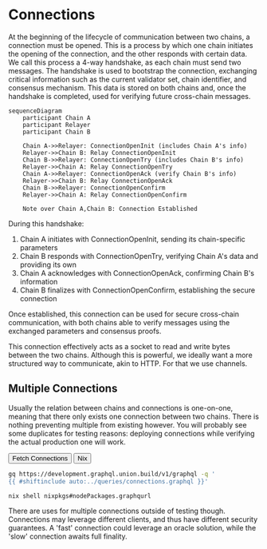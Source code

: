 # Connections

At the beginning of the lifecycle of communication between two chains, a connection must be opened. This is a process by which one chain initiates the opening of the connection, and the other responds with certain data. We call this process a 4-way handshake, as each chain must send two messages. The handshake is used to bootstrap the connection, exchanging critical information such as the current validator set, chain identifier, and consensus mechanism. This data is stored on both chains and, once the handshake is completed, used for verifying future cross-chain messages.

```mermaid
sequenceDiagram
    participant Chain A
    participant Relayer
    participant Chain B

    Chain A->>Relayer: ConnectionOpenInit (includes Chain A's info)
    Relayer->>Chain B: Relay ConnectionOpenInit
    Chain B->>Relayer: ConnectionOpenTry (includes Chain B's info)
    Relayer->>Chain A: Relay ConnectionOpenTry
    Chain A->>Relayer: ConnectionOpenAck (verify Chain B's info)
    Relayer->>Chain B: Relay ConnectionOpenAck
    Chain B->>Relayer: ConnectionOpenConfirm
    Relayer->>Chain A: Relay ConnectionOpenConfirm

    Note over Chain A,Chain B: Connection Established
```

During this handshake:

1. Chain A initiates with ConnectionOpenInit, sending its chain-specific parameters
1. Chain B responds with ConnectionOpenTry, verifying Chain A's data and providing its own
1. Chain A acknowledges with ConnectionOpenAck, confirming Chain B's information
1. Chain B finalizes with ConnectionOpenConfirm, establishing the secure connection

Once established, this connection can be used for secure cross-chain communication, with both chains able to verify messages using the exchanged parameters and consensus proofs.

This connection effectively acts as a socket to read and write bytes between the two chains. Although this is powerful, we ideally want a more structured way to communicate, akin to HTTP. For that we use channels.

## Multiple Connections

Usually the relation between chains and connections is one-on-one, meaning that there only exists one connection between two chains. There is nothing preventing multiple from existing however. You will probably see some duplicates for testing reasons: deploying connections while verifying the actual production one will work.

<div class="tab">
  <button class="tablinks" onclick="openTab(event, 'Command')">Fetch Connections</button>
  <button class="tablinks" onclick="openTab(event, 'Nix')">Nix</button>
</div>

<div id="Command" class="tabcontent">

```bash
gq https://development.graphql.union.build/v1/graphql -q '
{{ #shiftinclude auto:../queries/connections.graphql }}'
```

</div>

<div id="Nix" class="tabcontent">

```bash
nix shell nixpkgs#nodePackages.graphqurl
```

</div>

There are uses for multiple connections outside of testing though. Connections may leverage different clients, and thus have different security guarantees. A 'fast' connection could leverage an oracle solution, while the 'slow' connection awaits full finality.
